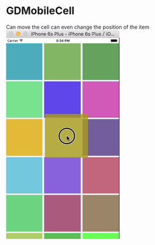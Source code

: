 # GDMobileCell
Can move the cell can even change the position of the item
![image](https://github.com/gdrakness/GDMobileCell/blob/master/GDMobileCell/MobileCell.gif)
